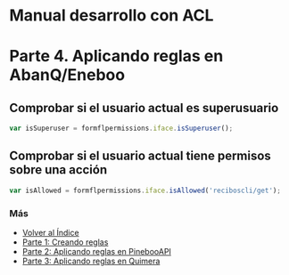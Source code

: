 # Manual desarrollo con ACL
# Parte 4. Aplicando reglas en AbanQ/Eneboo

## Comprobar si el usuario actual es superusuario
  ```js
  var isSuperuser = formflpermissions.iface.isSuperuser();
  ```
## Comprobar si el usuario actual tiene permisos sobre una acción
  ```js
  var isAllowed = formflpermissions.iface.isAllowed('reciboscli/get');
  ```

### Más

  * [Volver al Índice](./index.md)
  * [Parte 1: Creando reglas](./createRules.md)
  * [Parte 2: Aplicando reglas en PinebooAPI](./pinebooApi.md)
  * [Parte 3: Aplicando reglas en Quimera](./quimera.md)
